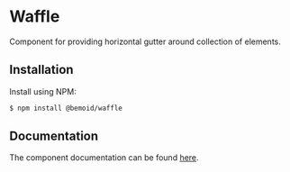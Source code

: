 # Waffle

Component for providing horizontal gutter around collection of elements.

## Installation

Install using NPM:

```bash
$ npm install @bemoid/waffle
```

## Documentation

The component documentation can be found [here](//bemoid.org/docs/waffle).
